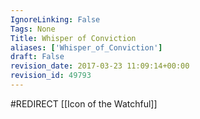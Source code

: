 ```yaml
---
IgnoreLinking: False
Tags: None
Title: Whisper of Conviction
aliases: ['Whisper_of_Conviction']
draft: False
revision_date: 2017-03-23 11:09:14+00:00
revision_id: 49793
---
```


#REDIRECT [[Icon of the Watchful]]